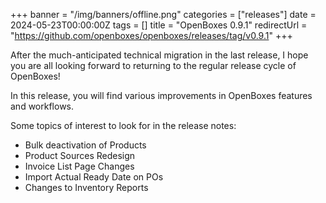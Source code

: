 +++
banner = "/img/banners/offline.png"
categories = ["releases"]
date = 2024-05-23T00:00:00Z
tags = []
title = "OpenBoxes 0.9.1"
redirectUrl = "https://github.com/openboxes/openboxes/releases/tag/v0.9.1"
+++

After the much-anticipated technical migration in the last release, I hope you are all looking
forward to returning to the regular release cycle of OpenBoxes! 

In this release, you will find various improvements in OpenBoxes features and workflows. 

Some topics of interest to look for in the release notes:

- Bulk deactivation of Products
- Product Sources Redesign
- Invoice List Page Changes
- Import Actual Ready Date on POs
- Changes to Inventory Reports

<!--more-->


